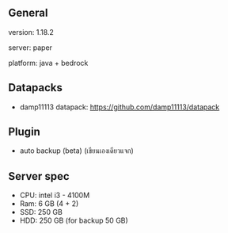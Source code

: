 ## General

version: 1.18.2

server: paper

platform: java + bedrock

## Datapacks

- damp11113 datapack: https://github.com/damp11113/datapack

## Plugin

- auto backup (beta) (เขียนเองเดียวแจก)


## Server spec

- CPU: intel i3 - 4100M
- Ram: 6 GB (4 + 2)
- SSD: 250 GB
- HDD: 250 GB (for backup 50 GB)








